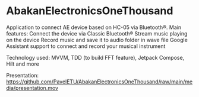 # AbakanElectronicsOneThousand
Application to connect AE device based on HC-05 via Bluetooth®.
Main features:
Connect the device via Classic Bluetooth®
Stream music playing on the device
Record music and save it to audio folder in wave file
Google Assistant support to connect and record your musical instrument

Technology used:
MVVM, TDD (to build FFT feature), Jetpack Compose, Hilt and more

Presentation:
https://github.com/PavelETU/AbakanElectronicsOneThousand/raw/main/media/presentation.mov